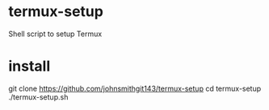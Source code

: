 # termux-setup
Shell script to setup Termux
# install
git clone https://github.com/johnsmithgit143/termux-setup
cd termux-setup
./termux-setup.sh
